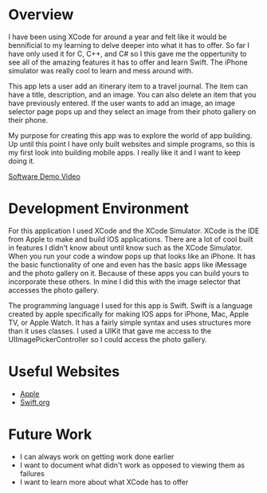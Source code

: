 # Overview

I have been using XCode for around a year and felt like it would be bennificial to my learning to delve deeper into what it has to offer. So far I have only used it for C, C++, and C# so I this gave me the oppertunity to see all of the amazing features it has to offer and learn Swift. The iPhone simulator was really cool to learn and mess around with.

This app lets a user add an itinerary item to a travel journal. The item can have a title, description, and an image. You can also delete an item that you have previously entered. If the user wants to add an image, an image selector page pops up and they select an image from their photo gallery on their phone.

My purpose for creating this app was to explore the world of app building. Up until this point I have only built websites and simple programs, so this is my first look into building mobile apps. I really like it and I want to keep doing it. 


[Software Demo Video](https://www.youtube.com/watch?v=flx-i_OsLKA)

# Development Environment

For this application I used XCode and the XCode Simulator. XCode is the IDE from Apple to make and build IOS applications. There are a lot of cool built in features I didn't know about until know such as the XCode Simulator. When you run your code a window pops up that looks like an iPhone. It has the basic functionality of one and even has the basic apps like iMessage and the photo gallery on it. Because of these apps you can build yours to incorporate these others. In mine I did this with the image selector that accesses the photo gallery.

The programming language I used for this app is Swift. Swift is a language created by apple specifically for making IOS apps for iPhone, Mac, Apple TV, or Apple Watch. It has a fairly simple syntax and uses structures more than it uses classes. I used a UIKit that gave me access to the UIImagePickerController so I could access the photo gallery.

# Useful Websites

* [Apple](https://www.apple.com/lae/swift/#:~:text=Swift%20is%20a%20robust%20and,Apple%20TV%2C%20and%20Apple%20Watch.)
* [Swift.org](https://docs.swift.org/swift-book/documentation/the-swift-programming-language/guidedtour/)

# Future Work

* I can always work on getting work done earlier 
* I want to document what didn't work as opposed to viewing them as failures
* I want to learn more about what XCode has to offer
